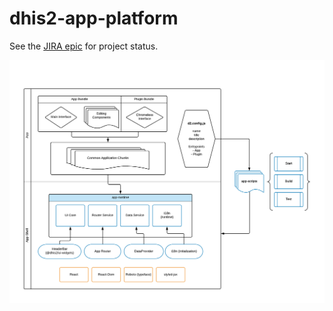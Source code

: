 # dhis2-app-platform

See the [JIRA epic](https://jira.dhis2.org/browse/TECH-179) for project status.

![DHIS2 application architecture diagram](./docs/images/architecture-diagram.png)
